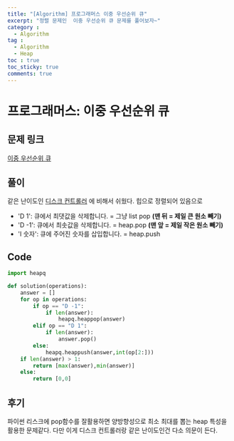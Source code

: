 ```yaml
---
title: "[Algorithm] 프로그래머스 이중 우선순위 큐"
excerpt: "정렬 문제인  이중 우선순위 큐 문제를 풀어보자~"
category :
  - Algorithm
tag :
  - Algorithm
  - Heap
toc : true
toc_sticky: true
comments: true
---
```


# 프로그래머스: 이중 우선순위 큐

## 문제 링크
[이중 우선순위 큐](https://school.programmers.co.kr/learn/courses/30/lessons/42628)

## 풀이
같은 난이도인 [디스크 컨트롤러](2024-04-03-programmers-disk_controller) 에 비해서 쉬웠다.
힙으로 정렬되어 있음으로
- 'D 1':	큐에서 최댓값을 삭제합니다. = 그냥 list pop **(맨 뒤 = 제일 큰 원소 빼기)**
- 'D -1':	큐에서 최솟값을 삭제합니다. = heap.pop **(맨 앞 = 제일 작은 원소 빼기)**
- 'I 숫자':  큐에 주어진 숫자를 삽입합니다. = heap.push

## Code
```python
import heapq

def solution(operations):
    answer = []
    for op in operations:
        if op == "D -1":
            if len(answer):
                heapq.heappop(answer)
        elif op == "D 1":
            if len(answer):
                answer.pop()
        else:
            heapq.heappush(answer,int(op[2:]))
    if len(answer) > 1:
        return [max(answer),min(answer)]
    else:
        return [0,0]
```


## 후기
파이썬 리스크에 pop함수를 잘활용하면 양방향성으로 최소 최대를 뽑는 heap 특성을 활용한 문제같다.
다만 이게 디스크 컨트롤러랑 같은 난이도인건 다소 의문이 든다.